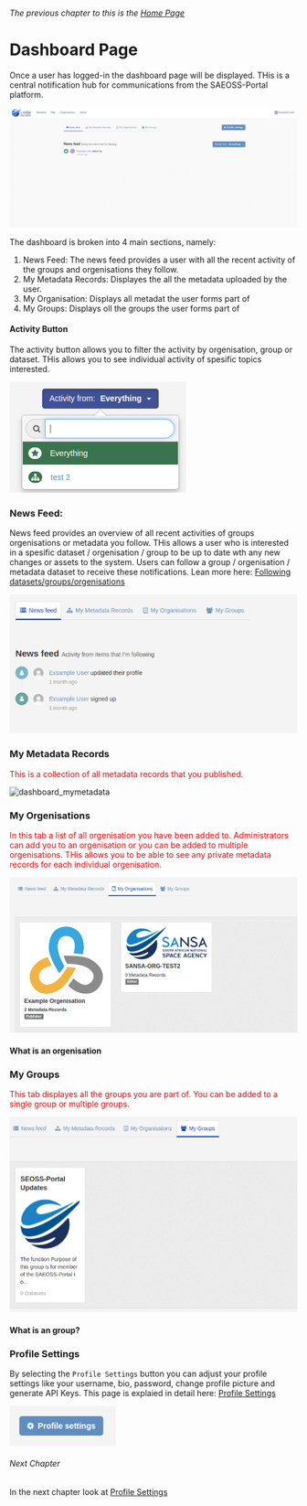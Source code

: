 ###### The previous chapter to this is the [Home Page](./home.md)

# Dashboard Page
 Once a user has logged-in the dashboard page will be displayed. THis is a central notification hub for communications from the SAEOSS-Portal platform. 

 ![dashboard](./img/Dashboard.png)

 The dashboard is broken into 4 main sections, namely:
   
   1. News Feed: The news feed provides a user with all the recent activity of the groups and orgenisations they follow. 
   2. My Metadata Records: Displayes the all the metadata uploaded by the user. 
   3. My Organisation: Displays all metadat the user forms part of
   4. My Groups: Displays oll the groups the user forms part of

#### Activity Button
The activity button allows you to filter the activity by orgenisation, group or dataset. THis allows you to see individual activity of spesific topics interested. 

![activity_button](./img/activty_button.png)

### News Feed:
News feed provides an overview of all recent activities of groups orgenisations or metadata you follow. THis allows a user who is interested in a spesific dataset / orgenisation / group to be up to date wth any new changes or assets to the system. Users can follow a group / orgenisation / metadata dataset to receive these notifications. Lean more here: [Following datasets/groups/orgenisations](./metdata.md#following-datasets)

![News_feed](./img/news_feed.png)

### My Metadata Records
<p style="color: red;">This is a collection of all metadata records that you published. <confirm the vadility of this> </p>

![dashboard_mymetadata](./img/)

### My Orgenisations
<p style="color: red;">In this tab a list of all orgenisation you have been added to. Administrators can add you to an orgenisation or you can be added to multiple orgenisations. THis allows you to be able to see any private metadata records for each individual orgenisation.</p>  

![dashboard_myorgenisations](./img/dashboard_myorgenisations.png)

#### What is an orgenisation

### My Groups
<p style="color: red;">This tab displayes all the groups you are part of. You can be added to a single group or multiple groups.</p>

![dashboard_mygroups](./img/dashboard_mygroups.png)

#### What is an group?

### Profile Settings
By selecting the `Profile Settings` button you can adjust your profile settings like your username, bio, password, change profile picture and generate API Keys. This page is explaied in detail here: [Profile Settings](./profile_settings.md)

![Profile_settings](./img/profile_settings_button.png)

###### Next Chapter
In the next chapter look at [Profile Settings](./profilesettings.md)